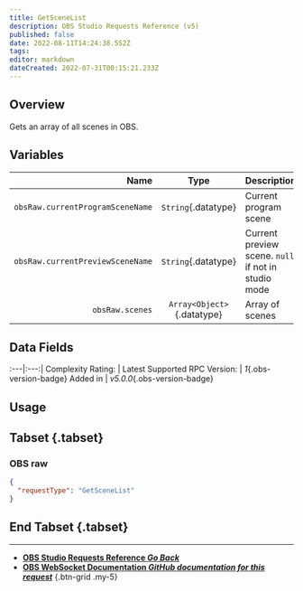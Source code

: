 ```yaml
---
title: GetSceneList
description: OBS Studio Requests Reference (v5)
published: false
date: 2022-08-11T14:24:38.552Z
tags: 
editor: markdown
dateCreated: 2022-07-31T00:15:21.233Z
---
```


## Overview
Gets an array of all scenes in OBS.

## Variables
Name | Type | Description | 
----:|:---------:|:------------|
`obsRaw.currentProgramSceneName` | `String`{.datatype} | Current program scene
`obsRaw.currentPreviewSceneName` | `String`{.datatype} | Current preview scene. `null` if not in studio mode
`obsRaw.scenes` | `Array<Object>`{.datatype} | Array of scenes

## Data Fields
:---|:---:|
Complexity Rating: | <span class="stars stars--2"></span>
Latest Supported RPC Version: | *1*{.obs-version-badge}
Added in | *v5.0.0*{.obs-version-badge}

## Usage
## Tabset {.tabset}
### OBS raw
```json
{
  "requestType": "GetSceneList"
}
```
## End Tabset {.tabset}

---

- [<i class="mdi mdi-chevron-left"></i>**OBS Studio Requests Reference *Go Back***](/en/Broadcasters/OBS/Requests)
- [<i class="mdi mdi-github"></i> **OBS WebSocket Documentation *GitHub documentation for this request***](https://github.com/obsproject/obs-websocket/blob/master/docs/generated/protocol.md#getscenelist)
{.btn-grid .my-5}